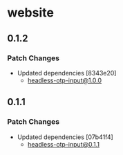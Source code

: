 # website

## 0.1.2

### Patch Changes

- Updated dependencies [8343e20]
  - headless-otp-input@1.0.0

## 0.1.1

### Patch Changes

- Updated dependencies [07b41f4]
  - headless-otp-input@0.1.1
